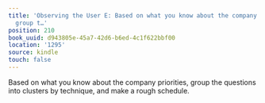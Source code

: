 ```yaml
---
title: 'Observing the User E: Based on what you know about the company priorities,
  group t…'
position: 210
book_uuid: d943805e-45a7-42d6-b6ed-4c1f622bbf00
location: '1295'
source: kindle
touch: false
---
```


Based on what you know about the company priorities, group the questions into clusters by technique, and make a rough schedule.